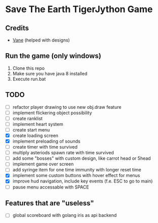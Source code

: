 # Save The Earth TigerJython Game

## Credits
 - [Vane](https://discordapp.com/users/429608458233577474 "Discord Profile") (helped with designs)

## Run the game (only windows)
 1. Clone this repo
 2. Make sure you have java 8 installed
 3. Execute run.bat

## TODO
 - [ ] refactor player drawing to use new obj.draw feature
 - [ ] implement flickering object possibility
 - [ ] create ranklist
 - [ ] implement heart system
 - [ ] create start menu
 - [x] create loading screen
 - [x] implement preloading of sounds
 - [ ] create timer with time survived
 - [ ] multiply asteriods spawn rate with time survived
 - [ ] add some "bosses" with custom design, like carrot head or 5head
 - [ ] implement game over screen
 - [ ] add syringe item for one time immunity with longer reset time
 - [x] implement some custom buttons with hover effect for menus
 - [x] improve hud navigation, include key events (f.e. ESC to go to main)
 - [ ] pause menu accessable with SPACE
 ## Features that are "useless"
 - [ ] global scoreboard with golang iris as api backend
